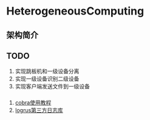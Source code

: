 # HeterogeneousComputing


## 架构简介



## TODO
1. 实现跳板机和一级设备分离
2. 实现一级设备识别二级设备
3. 实现客户端发送文件到一级设备

### 
1. [cobra使用教程](https://xcbeyond.cn/blog/golang/cobra-quick-start/)
2. [logrus第三方日志库](https://github.com/sirupsen/logrus)